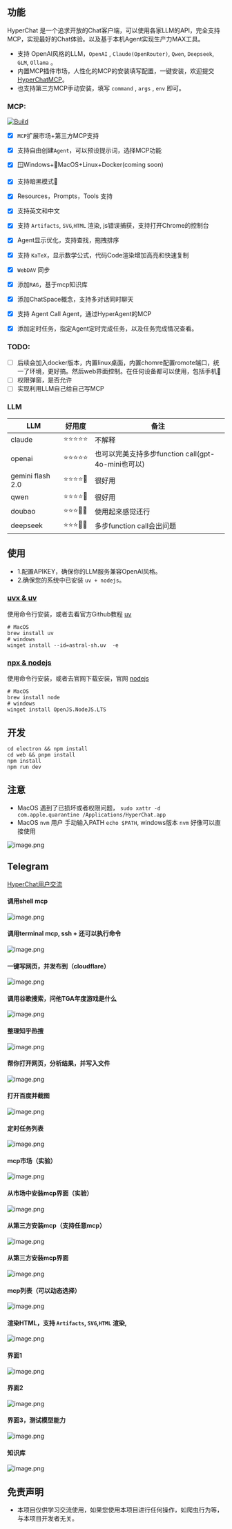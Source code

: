 ## 功能

HyperChat 是一个追求开放的Chat客户端，可以使用各家LLM的API，完全支持MCP，实现最好的Chat体验。以及基于本机Agent实现生产力MAX工具。

* 支持 OpenAI风格的LLM，`OpenAI` , `Claude(OpenRouter)`, `Qwen`, `Deepseek`, `GLM`, `Ollama` 。
* 内置MCP插件市场，人性化的MCP的安装填写配置，一键安装，欢迎提交[HyperChatMCP](https://github.com/BigSweetPotatoStudio/HyperChatMCP)。
* 也支持第三方MCP手动安装，填写 `command` , `args` , `env` 即可。

### MCP: 

[![Build](https://github.com/BigSweetPotatoStudio/HyperChat/actions/workflows/build.yml/badge.svg)](https://github.com/BigSweetPotatoStudio/HyperChat/actions/workflows/build.yml)


- [x] `MCP`扩展市场+第三方MCP支持
- [x] 支持自由创建`Agent`，可以预设提示词，选择MCP功能
- [x] 🪟Windows+🍏MacOS+Linux+Docker(coming soon)
- [x] 支持暗黑模式🌙
- [x] Resources，Prompts，Tools 支持
- [x] 支持英文和中文
- [x] 支持 `Artifacts`, `SVG`,`HTML` 渲染, js错误捕获，支持打开Chrome的控制台
- [x] Agent显示优化，支持查找，拖拽排序
- [x] 支持 `KaTeX`，显示数学公式，代码Code渲染增加高亮和快速复制
- [x] `WebDAV` 同步
- [x] 添加`RAG`，基于mcp知识库
- [x] 添加ChatSpace概念，支持多对话同时聊天
- [x] 支持 Agent Call Agent，通过HyperAgent的MCP
- [x] 添加定时任务，指定Agent定时完成任务，以及任务完成情况查看。


### TODO:

- [ ] 后续会加入docker版本，内置linux桌面，内置chomre配置romote端口，统一了环境，更好搞。然后web界面控制。在任何设备都可以使用，包括手机🤣
- [ ] 权限弹窗，是否允许
- [ ] 实现利用LLM自己给自己写MCP

### LLM

| LLM      | 好用度    | 备注                         |
| -------- | ------ | -------------------------- |
| claude   | ⭐⭐⭐⭐⭐  | 不解释                    |
| openai   | ⭐⭐⭐⭐⭐ | 也可以完美支持多步function call(gpt-4o-mini也可以) |
| gemini flash 2.0   | ⭐⭐⭐⭐🌙 |  很好用 |
| qwen       | ⭐⭐⭐⭐🌙    | 很好用                 |
| doubao       | ⭐⭐⭐🌙🌙    | 使用起来感觉还行                   |
| deepseek | ⭐⭐⭐🌙🌙      | 多步function call会出问题       |

## 使用

* 1.配置APIKEY，确保你的LLM服务兼容OpenAI风格。
* 2.确保您的系统中已安装 `uv + nodejs`。

### [uvx & uv](https://github.com/astral-sh/uv)

使用命令行安装，或者去看官方Github教程 [uv](https://github.com/astral-sh/uv)

```
# MacOS
brew install uv
# windows
winget install --id=astral-sh.uv  -e
```
### [npx & nodejs](https://nodejs.org/en)

使用命令行安装，或者去官网下载安装，官网 [nodejs](https://nodejs.org/en)
```
# MacOS
brew install node
# windows
winget install OpenJS.NodeJS.LTS
```

## 开发

```
cd electron && npm install
cd web && pnpm install
npm install
npm run dev
```


## 注意

* MacOS 遇到了已损坏或者权限问题， `sudo xattr -d com.apple.quarantine /Applications/HyperChat.app`
* MacOS `nvm` 用户 手动输入PATH `echo $PATH`, windows版本 `nvm` 好像可以直接使用

![image.png](./images/image47.png)



## Telegram

[HyperChat用户交流](https://t.me/dadigua001)

#### 调用shell mcp
![image.png](./images/image55.png)

#### 调用terminal mcp, ssh + 还可以执行命令
![image.png](./images/image62.png)

#### 一键写网页，并发布到（cloudflare）
![image.png](./images/image60.png)

#### 调用谷歌搜索，问他TGA年度游戏是什么
![image.png](./images/image22.png)

#### 整理知乎热搜
![image.png](./images/image36.png)

#### 帮你打开网页，分析结果，并写入文件
![image.png](./images/image13.png)

#### 打开百度并截图
![image.png](./images/image61.png)


#### 定时任务列表
![image.png](./images/image52.png)

#### mcp市场（实验）
![image.png](./images/image43.png)

#### 从市场中安装mcp界面（实验）
![image.png](./images/image45.png)

#### 从第三方安装mcp（支持任意mcp）
![image.png](./images/image44.png)

#### 从第三方安装mcp界面
![image.png](./images/image46.png)

#### mcp列表（可以动态选择）
![image.png](./images/image21.png)

#### 渲染HTML，支持 `Artifacts`, `SVG`,`HTML` 渲染,
![image.png](./images/image33.png)

#### 界面1
![image.png](./images/image51.png)

#### 界面2
![image.png](./images/image34.png)

#### 界面3，测试模型能力
![image.png](./images/image48.png)

#### 知识库
![image.png](./images/image50.png)

## 免责声明

* 本项目仅供学习交流使用，如果您使用本项目进行任何操作，如爬虫行为等，与本项目开发者无关。
